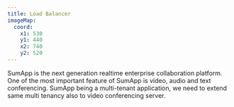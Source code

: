 ```yaml
---
title: Load Balancer
imageMap:
  coord: 
    x1: 530 
    y1: 440 
    x2: 740
    y2: 520
---
```


SumApp is the next generation realtime enterprise collaboration platform. 
One of the most important feature of SumApp is video, audio and text conferencing. 
SumApp being a multi-tenant application, we need to extend same multi tenancy 
also to video conferencing server.